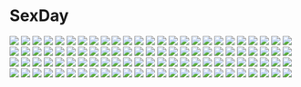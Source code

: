 # SexDay
![](https://konachan.com/image/32aa8ebaca2e675e0f0e46483c2327af/Konachan.com%20-%2048226%20akatsuki_no_goei%20breast_grab%20game_cg%20kurayashiki_tae%20pajamas%20syangrila%20tomose_shunsaku.jpg)
![](https://konachan.com/jpeg/5176f645f576ae27942a59c8bfb04748/Konachan.com%20-%20264396%20animal_ears%20catgirl%20clouds%20fang%20long_hair%20multiple_tails%20original%20pink_eyes%20purple_hair%20reku_hisui%20signed%20skirt%20sky%20tail%20tattoo%20wink.jpg)
![](https://konachan.com/jpeg/c50e6bc7e66015ed21640028ec326e01/Konachan.com%20-%20102538%20blush%20bra%20breast_hold%20breasts%20fingering%20masturbation%20nipples%20panties%20tagme%20underwear.jpg)
![](https://konachan.com/jpeg/9f5668f9c8c0ca9cf8f170f3c052b4d1/Konachan.com%20-%20181504%20book%20cameltoe%20clochette%20gray_hair%20hat%20kaidou_ririko%20long_hair%20oshiki_hitoshi%20panties%20sakigake_generation%20scan%20underwear%20witch.jpg)
![](https://konachan.com/jpeg/f5e97a80183bb9d44512eebf2b361d6e/Konachan.com%20-%20198743%20ass%20blonde_hair%20blush%20cameltoe%20nova%20original%20panties%20pink_eyes%20school_uniform%20short_hair%20striped_panties%20tagme%20thighhighs%20underwear%20white.jpg)
![](https://konachan.com/image/896e86be57388aad8e3f6059540c9d50/Konachan.com%20-%20228681%20anus%20ass%20ball%20baseball%20brown_hair%20nopan%20ookura_okura%20original%20pussy%20shade%20short_hair%20sleeping%20sport%20tan_lines%20uncensored.jpg)
![](https://konachan.com/image/ec4bf71496803f84948fb4d6eadf426c/Konachan.com%20-%20260100%20blush%20bondage%20boots%20minase_koito%20musaigen_no_phantom_world%20pantyhose%20pink_eyes%20pink_hair%20school_uniform%20short_hair%20signed%20skirt%20tagme_%28artist%29.jpg)
![](https://konachan.com/jpeg/f0125b560862479569d8c96a51495ff1/Konachan.com%20-%20255071%20bandaid%20black_hair%20blush%20brown_hair%20bug_system%20censored%20fingering%20game_cg%20handjob%20male%20necklace%20penis%20pussy_juice%20ribbons%20short_hair%20skirt%20yufanuries.jpg)
![](https://konachan.com/image/a4396b1f317446bd4e0fa32c824f9de5/Konachan.com%20-%20139417%20akiyama_mio%20dress%20flowers%20hirasawa_yui%20horiguchi_yukiko%20k-on%21%20kotobuki_tsumugi%20nakano_azusa%20summer_dress%20sunflower%20tainaka_ritsu%20wet.jpg)
![](https://konachan.com/jpeg/58834e474fd62c5b50ea48c9611e965d/Konachan.com%20-%20247004%20animal%20bikini%20clouds%20crab%20fang%20foxgirl%20hat%20kousaki_rui%20long_hair%20pink_hair%20see_through%20signed%20sky%20swim_ring%20swimsuit%20waifu2x%20water%20wet%20wink.jpg)
![](https://konachan.com/image/79801f145ef7038448e97e80b7087af8/Konachan.com%20-%2013233%202girls%20asuka_%28viper%29%20blue_hair%20bra%20brown_hair%20miki_%28viper%29%20panties%20underwear%20viper%20yuri.jpg)
![](https://konachan.com/image/beef0e3d6b15b174c8509b38465d1c18/Konachan.com%20-%2059721%20ass%20bikini%20breasts%20purple_eyes%20purple_hair%20swimsuit%20tel-o%20twintails.jpg)
![](https://konachan.com/image/b689672280648b5421b1100aa32e8a54/Konachan.com%20-%20121384%20black_hair%20long_hair%20matsumoto_rise%20red_eyes%20school_uniform%20shizuku-mahoroba%20yuru_yuri.jpg)
![](https://konachan.com/image/9df90c06857fd8daaff5b40d0be6682c/Konachan.com%20-%20244367%20aqua_eyes%20blonde_hair%20book%20long_hair%20paper%20phone%20seeu%20skirt%20takotsu%20vocaloid%20wink.jpg)
![](https://konachan.com/jpeg/d661a82fbfeffd5323f78b64d5fd54e1/Konachan.com%20-%20246715%20aqua_hair%20long_hair%20nia_teppelin%20tengen_toppa_gurren_lagann%20tie%20watermark.jpg)
![](https://konachan.com/jpeg/e405d50df0240caf405fccaadf3d36a1/Konachan.com%20-%20158030%20blonde_hair%20blue_eyes%20blush%20boku_wa_tomodachi_ga_sukunai%20breasts%20carnelian%20kashiwazaki_sena%20long_hair%20nipples%20no_bra%20tie.jpg)
![](https://konachan.com/image/185549cda0e2bb5f3556d8ebf3cbfe37/Konachan.com%20-%20195763%20brown_hair%20card_captor_sakura%20flowers%20gloves%20grass%20green_eyes%20hat%20kinomoto_sakura%20lolita_fashion%20scenic%20short_hair%20staff%20thighhighs.jpg)
![](https://konachan.com/image/0697eb9cba91e17a5e8dc6c9c16e6948/Konachan.com%20-%20170820%20dress%20drink%20glasses%20gloves%20group%20gun%20hat%20headband%20kneehighs%20kyuubee%20long_hair%20pantyhose%20ponytail%20red_hair%20saberiii%20skirt%20sleeping%20sword%20weapon.jpg)
![](https://konachan.com/image/4808268efe5e61f5a6b754034a13682b/Konachan.com%20-%2051893%202girls%20aqua_hair%20hatsune_miku%20megurine_luka%20pink_hair%20twintails%20vocaloid%20yayoi_%28egoistic_realism%29.jpg)
![](https://konachan.com/image/1367496cb9c0fd5c47862a307ee51f57/Konachan.com%20-%2067344%20dress%20grass%20hatsune_miku%20summer_dress%20twintails%20vocaloid%20watermark.jpg)
![](https://konachan.com/image/718dc3be232f4dba407e40a145845094/Konachan.com%20-%2093562%20blonde_hair%20blue_eyes%20blue_hair%20bow%20evan_yang%20gun%20katana%20long_hair%20panty_%28character%29%20signed%20stocking_%28character%29%20sword%20weapon.jpg)
![](https://konachan.com/jpeg/ea8e18ec0bd9ce6aee0838151961642d/Konachan.com%20-%20146711%20arupiji_gakuen%20blue_hair%20breasts%20game_cg%20nipples%20nude%20tagme.jpg)
![](https://konachan.com/image/d34943982449f9c09ef417d892c6355f/Konachan.com%20-%20201961%202girls%20aqua_eyes%20aragaki_ayase%20blonde_hair%20blush%20breasts%20cleavage%20edogawakid%20flowers%20kousaka_kirino%20necklace%20shoujo_ai%20tiara%20wedding_attire.jpg)
![](https://konachan.com/jpeg/d9b88bb012827a0e6e398241469ffd43/Konachan.com%20-%209681%20persona%20persona_3%20takeba_yukari.jpg)
![](https://konachan.com/jpeg/2f4a51964d4f42af3ec9190515e52989/Konachan.com%20-%20301517%20black_hair%20hoodie%20kneehighs%20original%20romiy%20school_uniform%20short_hair%20skirt%20snow%20tree%20winter.jpg)
![](https://konachan.com/jpeg/073267d9ba05f0a51c45dd80f007f47c/Konachan.com%20-%20279898%20bed%20blonde_hair%20blush%20breasts%20cleavage%20kiniro_mosaic%20kujou_karen%20long_hair%20navel%20no_bra%20open_shirt%20panties%20shirt%20teddy_bear%20underwear.jpg)
![](https://konachan.com/image/31f465d33d846e0d16ff6788aad0b777/Konachan.com%20-%20251399%20akashio%20clouds%20dress%20hijiri_byakuren%20magic%20nopan%20sky%20touhou.jpg)
![](https://konachan.com/jpeg/82338f049cdf990f8fe012578b4c35b5/Konachan.com%20-%20229243%20armor%20blonde_hair%20breasts%20cape%20fate_stay_night%20fate_%28series%29%20fire%20headdress%20jeanne_d%27arc_alter%20mao_mao_wansui%20short_hair%20sword%20weapon%20yellow_eyes.jpg)
![](https://konachan.com/jpeg/627a3af7bac38b2088fa2dc7f6dbcaa4/Konachan.com%20-%20208613%20blonde_hair%20blush%20fast-runner-2024%20hidan_no_aria%20kneehighs%20long_hair%20mine_riko%20red_eyes%20white.jpg)
![](https://konachan.com/image/68de61f594f71420e7d45bafc91e4826/Konachan.com%20-%2096821%20all_male%20flat_chest%20game_cg%20green_eyes%20green_hair%20male%20nipples%20panties%20ribbons%20short_hair%20tagme_%28artist%29%20thighhighs%20trap%20underwear%20yuri_golovnin.jpg)
![](https://konachan.com/jpeg/cffa2a7a0e7969ba421dd5d02681fcf6/Konachan.com%20-%20283976%20breasts%20dark_skin%20green_eyes%20long_hair%20navel%20nipples%20no_bra%20pointed_ears%20ponytail%20r3dfive%20red_hair%20topless%20watermark%20white%20wristwear.jpg)
![](https://konachan.com/image/e9b5313ed973569540ac55d9fe79a7c6/Konachan.com%20-%20120131%20blue_eyes%20brown_hair%20huke%20long_hair%20makise_kurisu%20steins%3Bgate.jpg)
![](https://konachan.com/image/f5c6fd0ea52ee2bc1804a5ca97264c0a/Konachan.com%20-%20137304%20accel_world%20black_eyes%20black_hair%20dress%20elbow_gloves%20gloves%20headband%20kuro_yuki_hime%20long_hair%20magic%20oogure_haruka%20wings.jpg)
![](https://konachan.com/jpeg/7a20f9c3922790fdb2ad91a4b1a5ae75/Konachan.com%20-%20147241%20glasses%20tagme.jpg)
![](https://konachan.com/jpeg/4e209d0c04639480e43c2ac3d1744858/Konachan.com%20-%20282590%20aqua_eyes%20ass%20barefoot%20bikini%20blue_hair%20blush%20breasts%20cleavage%20collar%20long_hair%20navel%20pink_hair%20ponytail%20red_hair%20swimsuit%20watermark%20white%20wink.jpg)
![](https://konachan.com/image/23f3a0a2e0a9723c4c5d66d49c259c8b/Konachan.com%20-%20301720%20building%20japanese_clothes%20kinom%20original%20short_hair%20snow%20thighhighs%20umbrella%20white_hair%20winter%20yellow_eyes.jpg)
![](https://konachan.com/jpeg/eebad84b2d668582412671333b8f553d/Konachan.com%20-%20163708%20dress%20golden_darkness%20gray%20summer_dress%20to_love_ru%20to_love_ru_darkness%20transparent%20vector.jpg)
![](https://konachan.com/image/dbb30421bd1c6efb18ddac353f0a09fe/Konachan.com%20-%2054142%20hakurei_reimu%20japanese_clothes%20kichiroku%20mask%20miko%20shrine%20touhou.jpg)
![](https://konachan.com/jpeg/13c3e9f78f50faf18b70cbe87df54121/Konachan.com%20-%20212689%202girls%20brown_hair%20green_eyes%20green_hair%20hat%20long_hair%20purple_eyes%20shallistera%20shallotte_elminus%20sweetroad%20wink.jpg)
![](https://konachan.com/jpeg/fa297a442fb26ce3ba9e0b44f1a9878f/Konachan.com%20-%20254779%20black_hair%20blush%20breasts%20censored%20group%20handjob%20highschool_dxd%20himejima_akeno%20janong%20long_hair%20masturbation%20nipples%20penis%20ponytail%20pubic_hair.jpg)
![](https://konachan.com/jpeg/182e6678fba7c7734f0d4dc87bb1a218/Konachan.com%20-%20250812%20bandage%20black_hair%20blonde_hair%20choker%20chunnkoromochi%20gradient%20hoodie%20isaac_foster%20long_hair%20male%20rachel_gardner%20satsuriku_no_tenshi%20scythe%20weapon.jpg)
![](https://konachan.com/image/3517280b5e972879522fb1b4df55b838/Konachan.com%20-%20176062%20edogawakid%20gokou_ruri%20long_hair%20pantyhose%20petals%20purple_eyes%20purple_hair%20school_uniform%20shirt_lift%20signed%20skirt.jpg)
![](https://konachan.com/image/edc5e161004c216901cf867d8fe648e5/Konachan.com%20-%2040164%20brown_hair%20clannad%20furukawa_sanae%20sky%20tears.jpg)
![](https://konachan.com/image/030de0dbd237f98faef168875084a7c1/Konachan.com%20-%20284768%20anthropomorphism%20breasts%20brown_hair%20couch%20dress%20drink%20dsr-50_%28girls_frontline%29%20emurina%20girls_frontline%20long_hair%20necklace%20red_eyes.jpg)
![](https://konachan.com/jpeg/474f3274a925e1f06827321b12e82240/Konachan.com%20-%20170734%20black_rock_shooter%20chain%20dark_skin%20fishine%20gray_eyes%20hoodie%20koutari_yuu%20tail%20thighhighs%20white_hair.jpg)
![](https://konachan.com/image/2e2a93f1043a1ff1a84846a532ee68e5/Konachan.com%20-%20108499%20panty_%26_stocking_with_garterbelt%20stocking_%28character%29.jpg)
![](https://konachan.com/jpeg/3483afe2d2f6272444d0a3e38a94cf6d/Konachan.com%20-%20164369%20blush%20breasts%20eko%20elbow_gloves%20gloves%20green_eyes%20long_hair%20navel%20nipples%20nude%20panties%20panty_pull%20thighhighs%20torn_clothes%20underwear%20white_hair.jpg)
![](https://konachan.com/image/11d376da568259696b6dc034e2b4170c/Konachan.com%20-%2057029%20headphones%20signed%20tagme.jpg)
![](https://konachan.com/image/244b0f1307dafff567236cb09cd51738/Konachan.com%20-%20295403%20aqua_eyes%20black_eyes%20blue_eyes%20brown_eyes%20brown_hair%20dark_skin%20gloves%20green_eyes%20group%20hat%20male%20mask%20pokemon%20red_hair%20rotom%20short_hair%20sunglasses%20wink.jpg)
![](https://konachan.com/jpeg/4287ad51a8c60493a426e708b36d8987/Konachan.com%20-%20304501%20animal_ears%20arknights%20blush%20book%20brown_hair%20catgirl%20long_hair%20muike%20pantyhose%20skirt%20skyfire_%28arknights%29%20tail%20yellow_eyes.jpg)
![](https://konachan.com/image/236f2fc22ec345a5e460762a1af2b01e/Konachan.com%20-%20127568%20black_hair%20clouds%20katana%20la-na%20original%20red_eyes%20skirt%20sky%20sword%20weapon.jpg)
![](https://konachan.com/jpeg/6a9a5c9c4d984239fd43dce74478958d/Konachan.com%20-%20271578%20aqua_eyes%20bikini%20blush%20brown_hair%20headdress%20long_hair%20matarou_%28genkai_toppa%29%20ponytail%20swimsuit%20tan_lines%20thighhighs%20third-party_edit%20underboob%20white.jpg)
![](https://konachan.com/image/c6a85d4154e8c24c60c8d267d3ab6407/Konachan.com%20-%2027348%20azumanga_daioh%20breasts%20cum%20kasuga_ayumu%20nipples%20nude%20pussy%20uncensored.jpg)
![](https://konachan.com/jpeg/82a18fd3524334d6477879052b428712/Konachan.com%20-%20135798%20blue_hair%20blush%20breasts%20cropped%20fang%20flat_chest%20itou_life%20long_hair%20naked_shirt%20navel%20nipples%20open_shirt%20panties%20red_eyes%20scan%20shirt%20underwear.jpg)
![](https://konachan.com/jpeg/7d37084877685ac5c9f05695a8dd1795/Konachan.com%20-%20236238%20all_male%20animal%20male%20original%20penguin%20short_hair%20snow%20takamon9855.jpg)
![](https://konachan.com/image/3e8e96081bd5aca8475d269c93ae4176/Konachan.com%20-%2019691%20hayase_mitsuki%20kimi_ga_nozomu_eien%20suzumiya_haruka.jpg)
![](https://konachan.com/jpeg/acfdfb1ca7e68a912f9399943bc55efa/Konachan.com%20-%20231806%20barefoot%20blue_eyes%20blue_hair%20breasts%20game_cg%20long_hair%20maid%20nipples%20no_bra%20panties%20ponytail%20pussy_juice%20silkys_plus%20spread_legs%20underwear.jpg)
![](https://konachan.com/image/b22e9c5b5c17227985896280e0c81385/Konachan.com%20-%20200844%20long_hair%20megurine_luka%20pink_hair%20tagme_%28artist%29%20vocaloid.jpg)
![](https://konachan.com/jpeg/13f5ceaa5342181bbcebd99e81d01f91/Konachan.com%20-%20256996%2047agdragon%20barefoot%20blonde_hair%20cherry%20dress%20food%20fruit%20long_hair%20red_eyes%20ribbons%20summer_dress%20tagme_%28character%29%20tattoo%20twintails%20vampire.jpg)
![](https://konachan.com/image/3f387f936bdfbd6cc3f044461093bb42/Konachan.com%20-%20159765%20beach%20clouds%20crying%20eren_jaeger%20shin_ha%20shingeki_no_kyojin%20sky%20tears%20water.jpg)
![](https://konachan.com/jpeg/e6256d5febf13785641376e6b13d7795/Konachan.com%20-%20265522%20blush%20breasts%20cocona_%28coconacafe%29%20fang%20green_eyes%20green_hair%20inuyama_aoi%20long_hair%20nipples%20no_bra%20nude%20ponytail%20topless%20white%20yuru_camp.jpg)
![](https://konachan.com/image/c57dbc83638740b862811028beccf587/Konachan.com%20-%2045235%20badou_nails%20dogs%3A_bullets_%26_carnage%20fuyumine_naoto%20gray%20haine_rammsteiner%20miwa_shirow%20vector.jpg)
![](https://konachan.com/image/1c2533a41bdde75346644a9c0614c473/Konachan.com%20-%20169244%20akashiba%20animal%20bicolored_eyes%20brown_hair%20clouds%20original%20rainbow%20ribbons%20scar%20scenic%20short_hair%20snake%20stars.jpg)
![](https://konachan.com/jpeg/1f5839fbcc36f792eeaf7fe4c331a65d/Konachan.com%20-%2031111%20game_cg%20lyrical_lyric%20marmalade%20mikeou.jpg)
![](https://konachan.com/jpeg/416449fc51118f902ac35886777a9e8b/Konachan.com%20-%2043292%20akatsuki_no_goei%20breasts%20cum%20game_cg%20kanzaki_moe%20nopan%20pantyhose%20penis%20pussy%20sex%20shirt_lift%20spread_legs%20syangrila%20tomose_shunsaku%20uncensored%20wet.jpg)
![](https://konachan.com/image/e6db0fa47d28ba8f90b92d670e89ba60/Konachan.com%20-%20280251%20card_captor_sakura%20clamp%20daidouji_tomoyo%20kinomoto_sakura%20li_syaoran%20scan%20tagme_%28character%29.jpg)
![](https://konachan.com/jpeg/426805ba585d9aa513c36fe9f276d314/Konachan.com%20-%20139568%20game_cg%20hatsukoi_1_1%20katagiri_yuuma%20kiss%20male%20tokizaki_maya.jpg)
![](https://konachan.com/image/d5057cd740af1042bb7617e18c742697/Konachan.com%20-%2066654%20clouds%20flowers%20kagamine_len%20kagamine_rin%20male%20sky%20vocaloid.jpg)
![](https://konachan.com/jpeg/47b46491f62ed149aa479c801b6b4fca/Konachan.com%20-%20151134%20ganaha_hibiki%20idolmaster%20idolmaster_shiny_festa%20vector.jpg)
![](https://konachan.com/image/8b679538ff1de8f7f8259ce2d9c9ccc8/Konachan.com%20-%20301710%20chinomaron%20long_hair%20male%20original%20pink_hair%20purple_eyes%20school_uniform%20thighhighs%20zettai_ryouiki.jpg)
![](https://konachan.com/jpeg/71af0a6eed6622f174dfa21e21f3e12e/Konachan.com%20-%20188347%20atelier_shallie%3Aalchemists_of_the_dusk_sea%20game_cg%20monochrome.jpg)
![](https://konachan.com/image/7537da1068762f87b891a7a82b9797bd/Konachan.com%20-%2069144%20blush%20bra%20censored%20cum%20k-on%21%20nipples%20open_shirt%20panties%20panty_pull%20tainaka_ritsu%20underwear.jpg)
![](https://konachan.com/jpeg/77ded3b93bbf37cc8e0a05aba8280bb2/Konachan.com%20-%20269608%20animal%20animal_ears%20ass%20bicolored_eyes%20brown_hair%20cat%20dark%20futoshi_ame%20long_hair%20necklace%20original.jpg)
![](https://konachan.com/image/0ac085fdfdb1e9bc5c8fedcea2216f4b/Konachan.com%20-%2023500%20cactuar%20final_fantasy%20vector.jpg)
![](https://konachan.com/jpeg/0eed635b6a914b2f47c57fef6162ef7d/Konachan.com%20-%20268881%20aqua_eyes%20blush%20breasts%20brown%20censored%20lolicept%20male%20panties%20penis%20phantom_of_the_kill%20pussy_juice%20sex%20spread_legs%20underwear%20wink.jpg)
![](https://konachan.com/image/3876baaa8debb568177c0b84410435b7/Konachan.com%20-%209530%20hayase_mitsuki%20kimi_ga_nozomu_eien%20suzumiya_haruka.jpg)
![](https://konachan.com/image/24939ce8e73886b7916714d5493657be/Konachan.com%20-%20230973%202girls%20animal_ears%20aqua_eyes%20ass%20bell%20boots%20bow%20breasts%20cleavage%20fang%20fate_extra%20foxgirl%20headdress%20horns%20long_hair%20microphone%20red_hair%20saru%20tail.jpg)
![](https://konachan.com/jpeg/64189e7b076753f39dfc609c6bafb019/Konachan.com%20-%20194802%20flandre_scarlet%20food%20touhou%20vampire.jpg)
![](https://konachan.com/jpeg/9b8c77ace3ca5ea6f9a8bb6ebd2da361/Konachan.com%20-%20267193%20brown_eyes%20brown_hair%20building%20city%20hoodie%20original%20short_hair%20shorts%20tokunaga_akimasa.jpg)
![](https://konachan.com/jpeg/0c4c122214ff40dfc0e2dafe9ff94be4/Konachan.com%20-%20138538%20goggles%20gumi%20hachimitsu_honey%20thighhighs%20vocaloid.jpg)
![](https://konachan.com/image/541a5a47b0a3e391dbda040c108e4523/Konachan.com%20-%2018714%20onegai.jpg)
![](https://konachan.com/image/870122498f1ddcd9348784f22f2fac2b/Konachan.com%20-%2026657%20aeru%20alty%20barefoot%20blue_hair%20breasts%20choker%20group%20limone%20long_hair%20megami%20navel%20neviril%20pink_hair%20red_eyes%20scan%20simoun%20skintight%20wristwear%20yun.jpg)
![](https://konachan.com/jpeg/982ebe504735c4c1ba4d6b4d20a3348b/Konachan.com%20-%20263018%20bikini%20blue_eyes%20blush%20breasts%20censored%20clouds%20cum%20group%20long_hair%20nipples%20nude%20original%20penis%20ponytail%20pussy%20sky%20swimsuit%20tears%20tree%20water%20wet.jpg)
![](https://konachan.com/jpeg/d012842929e4fcca46b13f08468122ff/Konachan.com%20-%20132000%20game_cg%20kimishima_ao%20ootori_rena%20otome_ga_tsumugu_koi_no_canvas.jpg)
![](https://konachan.com/jpeg/34afd716e0774b28fc6b25131cd05c3d/Konachan.com%20-%20252736%20breasts%20cameltoe%20cleavage%20erect_nipples%20hater%20headband%20katana%20konpaku_youmu%20myon%20shirt%20short_hair%20shorts%20sleeping%20sword%20touhou%20weapon%20white_hair.jpg)
![](https://konachan.com/image/35883862afbd872f4052c21db392ce66/Konachan.com%20-%2026986%20izumi_konata%20lucky_star%20parody%20sky%20toki_wo_kakeru_shoujo.jpg)
![](https://konachan.com/image/c049cc57bf28ae6540b5244e7b34d967/Konachan.com%20-%2079195%20akiyama_mio%20hirasawa_yui%20k-on%21%20kotobuki_tsumugi%20nakano_azusa%20tainaka_ritsu.jpg)
![](https://konachan.com/image/5844b3c650b4711fb70d449186582b67/Konachan.com%20-%2010587%20da_capo%20shirakawa_kotori%20swimsuit.jpg)
![](https://konachan.com/jpeg/1a01d076709677d85fbe5e695054bb67/Konachan.com%20-%20244980%20all_male%20blue_eyes%20male%20modobi%20pink_hair%20short_hair%20shorts%20thighhighs%20trap%20valentine.jpg)
![](https://konachan.com/image/ad419d9f0f187c53618ddc04c4db9a7e/Konachan.com%20-%2045120%20bow%20pink_eyes%20pink_hair%20short_hair%20to_aru_majutsu_no_index%20tsukuyomi_komoe.jpg)
![](https://konachan.com/image/9199131b6e126f75af51b74b46404400/Konachan.com%20-%20136784%20cordelia_glauca%20hercule_barton%20pantyhose%20school_uniform%20sherlock_shellingford%20tantei_opera_milky_holmes%20thighhighs%20yuzurizaki_nero.jpg)
![](https://konachan.com/image/7c4717c7f08c9a93f09dd376eea1ce6d/Konachan.com%20-%2066608%20ameiro%20kagamine_rin%20vocaloid.jpg)
![](https://konachan.com/image/f757db2b574a72ea1de199940181aea5/Konachan.com%20-%20110857%20aqua_hair%20bubbles%20clouds%20eureka%20eureka_seven%20hrd%20sky%20wings.jpg)
![](https://konachan.com/image/50439b30a6a9b3b9f2e0e77b9043c16d/Konachan.com%20-%20269576%20anthropomorphism%20cameltoe%20hat%20kamiyan191969%20kantai_collection%20kisaragi_%28kancolle%29%20kneehighs%20long_hair%20navel%20panties%20school_uniform%20underwear.jpg)
![](https://konachan.com/jpeg/d0c32afd8d5e87a5626ce7da7c8788c8/Konachan.com%20-%20209039%20brown_hair%20cowgirl%20food%20hiiragi_hajime%20hoodie%20orange_eyes%20original%20white.jpg)
![](https://konachan.com/image/0c330ba1a1e6d94a128084328e85280a/Konachan.com%20-%20123795%20brown_hair%20flowers%20hat%20japanese_clothes%20katana%20red_eyes%20shameimaru_aya%20short_hair%20sword%20touhou%20umbrella%20watase-ya%20water%20weapon.jpg)
![](https://konachan.com/image/a558b36ff83e7b019ab7a0ec94915c17/Konachan.com%20-%20103140%202girls%20akemi_homura%20bow%20kaname_madoka%20mahou_shoujo_madoka_magica%20pink_hair%20sayori%20shoujo_ai%20ultimate_madoka%20white.jpg)
![](https://konachan.com/jpeg/834763957b97731fbd7f04cc96af67d1/Konachan.com%20-%20217639%20animal%20barefoot%20beach%20bikini%20blonde_hair%20blue_eyes%20blush%20breasts%20cleavage%20clouds%20cube%20dog%20kantoku%20long_hair%20scan%20swimsuit%20umbrella%20water.jpg)
![](https://konachan.com/image/c16fe67b274ea87a2d1b2772c1e9b1db/Konachan.com%20-%20190338%20black_hair%20blue_eyes%20dress%20flowers%20jugatsu_junichi%20leaves%20long_hair%20original.jpg)
![](https://konachan.com/image/66b56f897c36b37f8d4bbb5142811972/Konachan.com%20-%20136674%20black_hair%20blue_eyes%20fate_%28series%29%20fate_stay_night%20fate_zero%20long_hair%20tohsaka_rin%20twintails.jpg)
